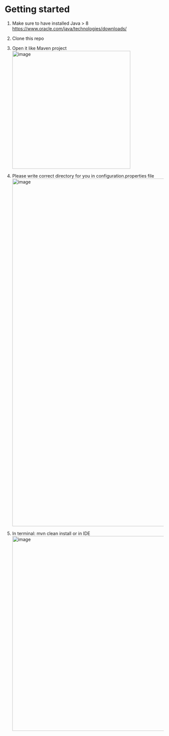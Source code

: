 # Getting started

1. Make sure to have installed Java > 8 https://www.oracle.com/java/technologies/downloads/

2. Clone this repo

3. Open it like Maven project
   <img width="374" alt="image" src="https://github.com/bagaevaelizabeth/asapp_project/assets/74375447/3df2684f-1bdb-45f2-9f30-95369bdd4638">


4. Please write correct directory for you in configuration.properties file
   <img width="1103" alt="image" src="https://github.com/bagaevaelizabeth/asapp_project/assets/74375447/9df129a1-a288-4830-8219-f30d85d130c3">


5. In terminal: mvn clean install
or in IDE
   <img width="618" alt="image" src="https://github.com/bagaevaelizabeth/asapp_project/assets/74375447/9f731f84-b89c-4138-9375-791dbf8b4678">


   
